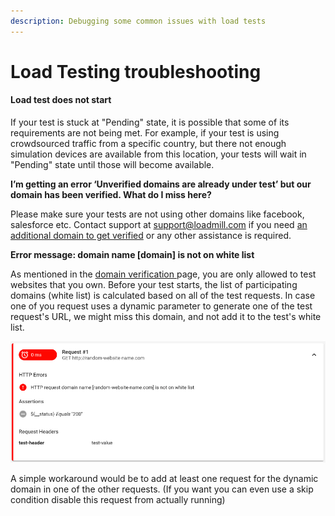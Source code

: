 ```yaml
---
description: Debugging some common issues with load tests
---
```


# Load Testing troubleshooting

#### Load test does not start

If your test is stuck at "Pending" state, it is possible that some of its requirements are not being met. For example, if your test is using crowdsourced traffic from a specific country, but there not enough simulation devices are available from this location, your tests will wait in "Pending" state until those will become available. 

**I’m getting an error ‘Unverified domains are already under test’ but our domain has been verified. What do I miss here?**

Please make sure your tests are not using other domains like facebook, salesforce etc. Contact support at [support@loadmill.com](mailto:support@loadmill.com) if you need [an additional domain to get verified](https://docs.loadmill.com/load-testing/setup/domain-verification) or any other assistance is required.

**Error message: domain name \[domain\] is not on white list**

As mentioned in the [domain verification ](setup/domain-verification.md)page, you are only allowed to test websites that you own. Before your test starts, the list of participating domains \(white list\) is calculated based on all of the test requests. In case one of you request uses a dynamic parameter to generate one of the test request's URL, we might miss this domain, and not add it to the test's white list.

![HTTP request domain name \[random-website-name.com\] is not on white list](../.gitbook/assets/image%20%2817%29.png)

A simple workaround would be to add at least one request for the dynamic domain in one of the other requests. \(If you want you can even use a skip condition disable this request from actually running\)

